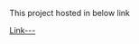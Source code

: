 <p>This project hosted in below link</p>
<a href="[https://vercel.com/avinash-kumars-projects-636525de/sadhana-projecr](https://sadhana-projecr.vercel.app/)" >Link---</a>

